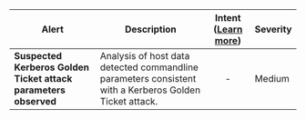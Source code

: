 |Alert|Description|Intent ([Learn more](#intentions))|Severity|
|----|----|:----:|--|
|**Suspected Kerberos Golden Ticket attack parameters observed**|Analysis of host data detected commandline parameters consistent with a Kerberos Golden Ticket attack.|-|Medium|


